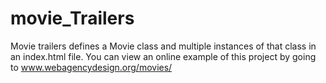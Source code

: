 # movie_Trailers
Movie trailers defines a Movie class and multiple instances of that class in an index.html file. You can view an online example of this project by going to www.webagencydesign.org/movies/
